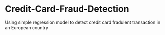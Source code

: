 # Credit-Card-Fraud-Detection
Using simple regression model to detect credit card fradulent transaction in an European country
